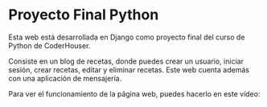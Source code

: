 # Proyecto Final Python

Esta web está desarrollada en Django como proyecto final del curso de Python de CoderHouser.

Consiste en un blog de recetas, donde puedes crear un usuario, iniciar sesión, crear recetas, editar y eliminar recetas. Este web cuenta además con una aplicación de mensajería.


Para ver el funcionamiento de la página web, puedes hacerlo en este vídeo: 
